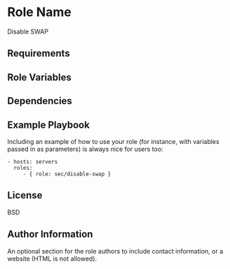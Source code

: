 Role Name
=========

Disable SWAP

Requirements
------------


Role Variables
--------------


Dependencies
------------


Example Playbook
----------------

Including an example of how to use your role (for instance, with variables passed in as parameters) is always nice for users too:

    - hosts: servers
      roles:
         - { role: sec/disable-swap }

License
-------

BSD

Author Information
------------------

An optional section for the role authors to include contact information, or a website (HTML is not allowed).
